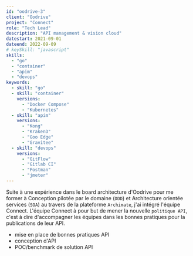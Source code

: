 ```yaml
---
id: "oodrive-3"
client: "Oodrive"
project: "Connect"
role: "Tech Lead" 
description: "API management & vision cloud"
datestart: 2021-09-01
dateend: 2022-09-09
# keySkill: "javascript"
skills:
  - "go"
  - "container"
  - "apim"
  - "devops"
keywords:
  - skill: "go"
  - skill: "container"
    versions:
      - "Docker Compose"
      - "Kubernetes"
  - skill: "apim"
    versions:
      - "Kong"
      - "KrakenD"
      - "Goo Edge"
      - "Gravitee"
  - skill: "devops"
    versions:
      - "GitFlow"
      - "Gitlab CI"
      - "Postman"
      - "jmeter"
---
```


Suite à une expérience dans le board architecture d'Oodrive pour me former à Conception pilotée par le domaine (`DDD`) et Architecture orientée services (`SOA`) au travers de la plateforme `Archimate`, j'ai intégré l'équipe Connect.
L'équipe Connect à pour but de mener la nouvelle `politique API`, c'est à dire d'accompagner les équipes dans les bonnes pratiques pour la publications de leur API.

- mise en place de bonnes pratiques API
- conception d'API
- POC/benchmark de solution API
